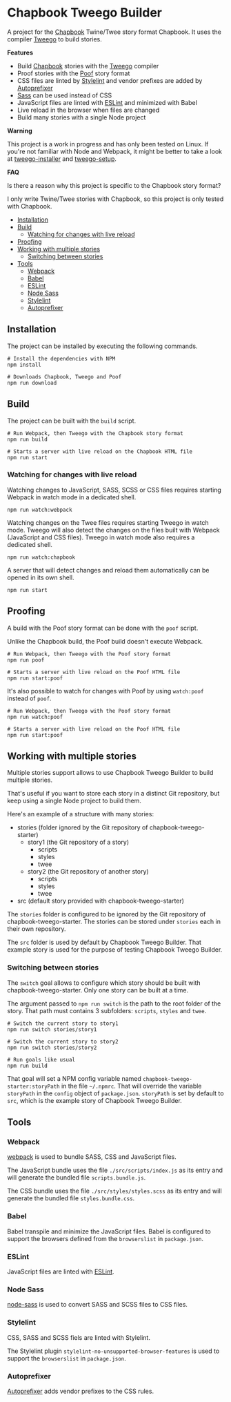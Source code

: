 # Chapbook Tweego Builder

A project for the [Chapbook](https://github.com/klembot/chapbook) Twine/Twee story format Chapbook. It uses the compiler [Tweego](https://www.motoslave.net/tweego/) to build stories.

**Features**

- Build [Chapbook](https://github.com/klembot/chapbook) stories with the [Tweego](https://www.motoslave.net/tweego/) compiler
- Proof stories with the [Poof](https://github.com/ChapelR/poof) story format
- CSS files are linted by [Stylelint](https://stylelint.io/) and vendor prefixes are added by [Autoprefixer](https://github.com/postcss/autoprefixer)
- [Sass](https://sass-lang.com/) can be used instead of CSS
- JavaScript files are linted with [ESLint](https://eslint.org) and minimized with Babel
- Live reload in the browser when files are changed
- Build many stories with a single Node project

**Warning**

This project is a work in progress and has only been tested on Linux. If you're not familiar with Node and Webpack, it might be better to take a look at [tweego-installer](https://github.com/ChapelR/tweego-installer) and [tweego-setup](https://github.com/ChapelR/tweego-setup).

**FAQ**

Is there a reason why this project is specific to the Chapbook story format?

I only write Twine/Twee stories with Chapbook, so this project is only tested with Chapbook.

<!-- START doctoc generated TOC please keep comment here to allow auto update -->
<!-- DON'T EDIT THIS SECTION, INSTEAD RE-RUN doctoc TO UPDATE -->


- [Installation](#installation)
- [Build](#build)
  - [Watching for changes with live reload](#watching-for-changes-with-live-reload)
- [Proofing](#proofing)
- [Working with multiple stories](#working-with-multiple-stories)
  - [Switching between stories](#switching-between-stories)
- [Tools](#tools)
  - [Webpack](#webpack)
  - [Babel](#babel)
  - [ESLint](#eslint)
  - [Node Sass](#node-sass)
  - [Stylelint](#stylelint)
  - [Autoprefixer](#autoprefixer)

<!-- END doctoc generated TOC please keep comment here to allow auto update -->

## Installation

The project can be installed by executing the following commands.

``` shell
# Install the dependencies with NPM
npm install

# Downloads Chapbook, Tweego and Poof
npm run download
```

## Build

The project can be built with the `build` script.

``` shell
# Run Webpack, then Tweego with the Chapbook story format
npm run build

# Starts a server with live reload on the Chapbook HTML file
npm run start
```

### Watching for changes with live reload

Watching changes to JavaScript, SASS, SCSS or CSS files requires starting Webpack in watch mode in a dedicated shell.

``` shell
npm run watch:webpack
```

Watching changes on the Twee files requires starting Tweego in watch mode. Tweego will also detect the changes on the files built with Webpack (JavaScript and CSS files). Tweego in watch mode also requires a dedicated shell.

``` shell
npm run watch:chapbook
```

A server that will detect changes and reload them automatically can be opened in its own shell.

``` shell
npm run start
```

## Proofing

A build with the Poof story format can be done with the `poof` script.

Unlike the Chapbook build, the Poof build doesn't execute Webpack.

``` shell
# Run Webpack, then Tweego with the Poof story format
npm run poof

# Starts a server with live reload on the Poof HTML file
npm run start:poof
```

It's also possible to watch for changes with Poof by using `watch:poof` instead of `poof`.

``` shell
# Run Webpack, then Tweego with the Poof story format
npm run watch:poof

# Starts a server with live reload on the Poof HTML file
npm run start:poof
```

## Working with multiple stories

Multiple stories support allows to use Chapbook Tweego Builder to build multiple stories.

That's useful if you want to store each story in a distinct Git repository, but keep using a single Node project to build them.

Here's an example of a structure with many stories:

- stories (folder ignored by the Git repository of chapbook-tweego-starter)
  - story1 (the Git repository of a story)
    - scripts
    - styles
    - twee
  - story2 (the Git repository of another story)
    - scripts
    - styles
    - twee
- src (default story provided with chapbook-tweego-starter)

The `stories` folder is configured to be ignored by the Git repository of chapbook-tweego-starter. The stories can be stored under `stories` each in their own repository.

The `src` folder is used by default by Chapbook Tweego Builder. That example story is used for the purpose of testing Chapbook Tweego Builder.

### Switching between stories

The `switch` goal allows to configure which story should be built with chapbook-tweego-starter. Only one story can be built at a time.

The argument passed to `npm run switch` is the path to the root folder of the story. That path must contains 3 subfolders: `scripts`, `styles` and `twee`.

``` shell
# Switch the current story to story1
npm run switch stories/story1

# Switch the current story to story2
npm run switch stories/story2

# Run goals like usual
npm run build
```

That goal will set a NPM config variable named `chapbook-tweego-starter:storyPath` in the file `~/.npmrc`. That will override the variable `storyPath` in the `config` object of `package.json`. `storyPath` is set by default to `src`, which is the example story of Chapbook Tweego Builder.

## Tools

### Webpack

[webpack](https://github.com/webpack/webpack) is used to bundle SASS, CSS and JavaScript files.

The JavaScript bundle uses the file `./src/scripts/index.js` as its entry and will generate the bundled file `scripts.bundle.js`.

The CSS bundle uses the file `./src/styles/styles.scss` as its entry and will generate the bundled file `styles.bundle.css`.

### Babel

Babel transpile and minimize the JavaScript files. Babel is configured to support the browsers defined from the `browserslist` in `package.json`.

### ESLint

JavaScript files are linted with [ESLint](https://eslint.org).

### Node Sass

[node-sass](https://github.com/sass/node-sass) is used to convert SASS and SCSS files to CSS files.

### Stylelint

CSS, SASS and SCSS fiels are linted with Stylelint.

The Stylelint plugin `stylelint-no-unsupported-browser-features` is used to support the `browserslist` in `package.json`.

### Autoprefixer

[Autoprefixer](https://github.com/postcss/autoprefixer) adds vendor prefixes to the CSS rules.
